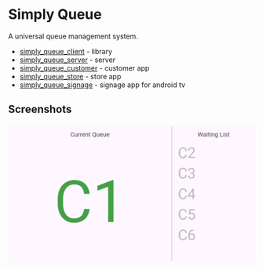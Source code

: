 # Simply Queue

A universal queue management system.

 * [simply_queue_client](/simply_queue_client/) - library
 * [simply_queue_server](/simply_queue_server/) - server
 * [simply_queue_customer](/simply_queue_customer/) - customer app
 * [simply_queue_store](/simply_queue_store/) - store app
 * [simply_queue_signage](/simply_queue_signage/) - signage app for android tv


 ## Screenshots

 ![](/screenshots/signage01.png)
 